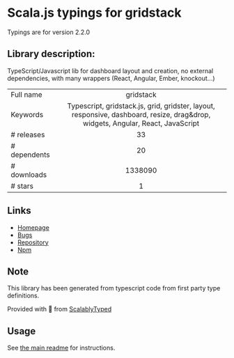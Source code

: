 
# Scala.js typings for gridstack

Typings are for version 2.2.0

## Library description:
TypeScript/Javascript lib for dashboard layout and creation, no external dependencies, with many wrappers (React, Angular, Ember, knockout...)

|                    |                 |
| ------------------ | :-------------: |
| Full name          | gridstack |
| Keywords           | Typescript, gridstack.js, grid, gridster, layout, responsive, dashboard, resize, drag&drop, widgets, Angular, React, JavaScript |
| # releases         | 33 |
| # dependents       | 20 |
| # downloads        | 1338090 |
| # stars            | 1 |

## Links
- [Homepage](http://gridstack.github.io/gridstack.js/)
- [Bugs](https://github.com/gridstack/gridstack.js/issues)
- [Repository](https://github.com/gridstack/gridstack.js)
- [Npm](https://www.npmjs.com/package/gridstack)
    


## Note
This library has been generated from typescript code from first party type definitions.

Provided with :purple_heart: from [ScalablyTyped](https://github.com/oyvindberg/ScalablyTyped)

## Usage
See [the main readme](../../readme.md) for instructions.


